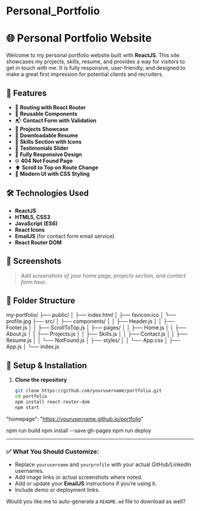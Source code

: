 # Personal_Portfolio
# 🌐 Personal Portfolio Website

Welcome to my personal portfolio website built with **ReactJS**. This site showcases my projects, skills, resume, and provides a way for visitors to get in touch with me. It is fully responsive, user-friendly, and designed to make a great first impression for potential clients and recruiters.

## 🚀 Features

- 🔁 **Routing with React Router**
- 🔧 **Reusable Components**
- 📬 **Contact Form with Validation**
- 💼 **Projects Showcase**
- 📑 **Downloadable Resume**
- 🎯 **Skills Section with Icons**
- 💬 **Testimonials Slider**
- 📱 **Fully Responsive Design**
- 🌐 **404 Not Found Page**
- ⬆️ **Scroll to Top on Route Change**
- 🎨 **Modern UI with CSS Styling**

## 🛠️ Technologies Used

- **ReactJS**
- **HTML5, CSS3**
- **JavaScript (ES6)**
- **React Icons**
- **EmailJS** (for contact form email service)
- **React Router DOM**

## 📸 Screenshots

> _Add screenshots of your home page, projects section, and contact form here._

## 📂 Folder Structure

my-portfolio/
├── public/
│ ├── index.html
│ ├── favicon.ico
│ └── profile.jpg
├── src/
│ ├── components/
│ │ ├── Header.js
│ │ ├── Footer.js
│ │ ├── ScrollToTop.js
│ ├── pages/
│ │ ├── Home.js
│ │ ├── About.js
│ │ ├── Projects.js
│ │ ├── Skills.js
│ │ ├── Contact.js
│ │ ├── Resume.js
│ │ └── NotFound.js
│ ├── styles/
│ │ └── App.css
│ ├── App.js
│ └── index.js


## 🔧 Setup & Installation

1. **Clone the repository**
   ```bash
   git clone https://github.com/yourusername/portfolio.git
   cd portfolio
   npm install react-router-dom
   npm start
   
"homepage": "https://yourusername.github.io/portfolio"

npm run build
npm install --save gh-pages
npm run deploy


---

### ✅ What You Should Customize:
- Replace `yourusername` and `yourprofile` with your actual GitHub/LinkedIn usernames.
- Add image links or actual screenshots where noted.
- Add or update your **EmailJS** instructions if you’re using it.
- Include demo or deployment links.

Would you like me to auto-generate a `README.md` file to download as well?



